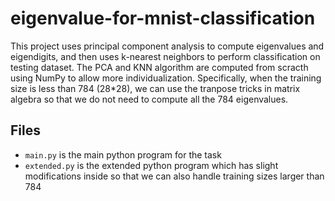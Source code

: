 # eigenvalue-for-mnist-classification
This project uses principal component analysis to compute eigenvalues and eigendigits, and then uses k-nearest neighbors to perform classification on testing dataset. The PCA and KNN algorithm are computed from scracth using NumPy to allow more individualization. Specifically, when the training size is less than 784 (28\*28), we can use the tranpose tricks in matrix algebra so that we do not need to compute all the 784 eigenvalues.
## Files
- `main.py` is the main python program for the task
- `extended.py` is the extended python program which has slight modifications inside so that we can also handle training sizes larger than 784
